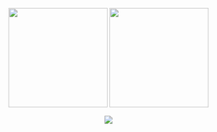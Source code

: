 <p align = "center">
  <img height="200px" src="https://github-readme-stats.vercel.app/api?username=H4cking2theGate&count_private=true&show_icons=true&theme=merko" />
  <img height="200px" src="https://github-readme-stats.vercel.app/api/top-langs/?username=H4cking2theGate&layout=compact&theme=maroongold" />
</p>

<div align="center"> <img src="https://github-profile-trophy.vercel.app/?username=H4cking2theGate" /> </div>

<!--
**H4cking2theGate/H4cking2theGate** is a ✨ _special_ ✨ repository because its `README.md` (this file) appears on your GitHub profile.

Here are some ideas to get you started:

- 🔭 I’m currently working on ...
- 🌱 I’m currently learning ...
- 👯 I’m looking to collaborate on ...
- 🤔 I’m looking for help with ...
- 💬 Ask me about ...
- 📫 How to reach me: ...
- 😄 Pronouns: ...
- ⚡ Fun fact: ...
-->

